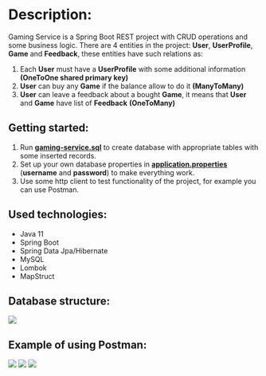 # Description:
Gaming Service is a Spring Boot REST project with CRUD operations and some business logic.
There are 4 entities in the project: **User**, **UserProfile**, **Game** and **Feedback**, these entities have such relations as: <br/>
1. Each **User** must have a **UserProfile** with some additional information **(OneToOne shared primary key)**
2. **User** can buy any **Game** if the balance allow to do it **(ManyToMany)**
3. **User** can leave a feedback about a bought **Game**, it means that **User** and **Game** have list of **Feedback** **(OneToMany)**

## Getting started:
1. Run [**gaming-service.sql**](https://github.com/PetroPochynok/gaming-service/blob/master/sql-scripts/gaming-service.sql) to create database with appropriate tables with some inserted records.
2. Set up your own database properties in [**application.properties**](https://github.com/PetroPochynok/gaming-service/blob/master/src/main/resources/application.properties) (**username** and **password**) to make everything work.
3. Use some http client to test functionality of the project, for example you can use Postman.

## Used technologies:

* Java 11
* Spring Boot
* Spring Data Jpa/Hibernate
* MySQL
* Lombok
* MapStruct

## Database structure:
<img src="https://i.imgur.com/vp79LSs.png"/>

## Example of using Postman:
<img src="https://i.imgur.com/OGLsjAe.png"/>
<img src="https://i.imgur.com/2irarEm.png"/>
<img src="https://i.imgur.com/5vNzAMA.png"/>
